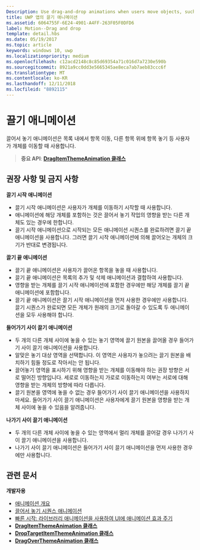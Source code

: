 ```yaml
---
Description: Use drag-and-drop animations when users move objects, such as moving an item within a list, or dropping an item on top of another.
title: UWP 앱의 끌기 애니메이션
ms.assetid: 6064755F-6E24-4901-A4FF-263F05F0DFD6
label: Motion--Drag and drop
template: detail.hbs
ms.date: 05/19/2017
ms.topic: article
keywords: windows 10, uwp
ms.localizationpriority: medium
ms.openlocfilehash: c12acd2148c8c85d69354a71c016d7a7230e590b
ms.sourcegitcommit: 8921a9cc0dd3e5665345ae8eca7ab7aeb83ccc6f
ms.translationtype: MT
ms.contentlocale: ko-KR
ms.lasthandoff: 12/11/2018
ms.locfileid: "8892115"
---
```

# <a name="drag-animations"></a>끌기 애니메이션




끌어서 놓기 애니메이션은 목록 내에서 항목 이동, 다른 항목 위에 항목 놓기 등 사용자가 개체를 이동할 때 사용합니다.

> **중요 API**: [**DragItemThemeAnimation 클래스**](https://msdn.microsoft.com/library/windows/apps/br243174)


## <a name="dos-and-donts"></a>권장 사항 및 금지 사항


**끌기 시작 애니메이션**

-   끌기 시작 애니메이션은 사용자가 개체를 이동하기 시작할 때 사용합니다.
-   애니메이션에 해당 개체를 포함하는 것은 끌어서 놓기 작업의 영향을 받는 다른 개체도 있는 경우에 한합니다.
-   끌기 시작 애니메이션으로 시작되는 모든 애니메이션 시퀀스를 완료하려면 끌기 끝 애니메이션을 사용합니다. 그러면 끌기 시작 애니메이션에 의해 끌어오는 개체의 크기가 반대로 변경됩니다.

**끌기 끝 애니메이션**

-   끌기 끝 애니메이션은 사용자가 끌어온 항목을 놓을 때 사용합니다.
-   끌기 끝 애니메이션은 목록의 추가 및 삭제 애니메이션과 결합하여 사용합니다.
-   영향을 받는 개체를 끌기 시작 애니메이션에 포함한 경우에만 해당 개체를 끌기 끝 애니메이션에 포함합니다.
-   끌기 끝 애니메이션은 끌기 시작 애니메이션을 먼저 사용한 경우에만 사용합니다. 끌기 시퀀스가 완료되면 모든 개체가 원래의 크기로 돌아갈 수 있도록 두 애니메이션을 모두 사용해야 합니다.

**들어가기 사이 끌기 애니메이션**

-   두 개의 다른 개체 사이에 놓을 수 있는 놓기 영역에 끌기 원본을 끌어올 경우 들어가기 사이 끌기 애니메이션을 사용합니다.
-   알맞은 놓기 대상 영역을 선택합니다. 이 영역은 사용자가 놓으려는 끌기 원본을 배치하기 힘들 정도로 작아서는 안 됩니다.
-   끌어놓기 영역을 표시하기 위해 영향을 받는 개체를 이동해야 하는 권장 방향은 서로 떨어진 방향입니다. 세로로 이동하는지 가로로 이동하는지 여부는 서로에 대해 영향을 받는 개체의 방향에 따라 다릅니다.
-   끌기 원본을 영역에 놓을 수 없는 경우 들어가기 사이 끌기 애니메이션을 사용하지 마세요. 들어가기 사이 끌기 애니메이션은 사용자에게 끌기 원본을 영향을 받는 개체 사이에 놓을 수 있음을 알려줍니다.

**나가기 사이 끌기 애니메이션**

-   두 개의 다른 개체 사이에 놓을 수 있는 영역에서 멀리 개체를 끌어갈 경우 나가기 사이 끌기 애니메이션을 사용합니다.
-   나가기 사이 끌기 애니메이션은 들어가기 사이 끌기 애니메이션을 먼저 사용한 경우에만 사용합니다.


## <a name="related-articles"></a>관련 문서

**개발자용**
* [애니메이션 개요](https://msdn.microsoft.com/library/windows/apps/mt187350)
* [끌어서 놓기 시퀀스 애니메이션](https://msdn.microsoft.com/library/windows/apps/xaml/jj649427)
* [빠른 시작: 라이브러리 애니메이션을 사용하여 UI에 애니메이션 효과 주기](https://msdn.microsoft.com/library/windows/apps/xaml/hh452703)
* [**DragItemThemeAnimation 클래스**](https://msdn.microsoft.com/library/windows/apps/br243174)
* [**DropTargetItemThemeAnimation 클래스**](https://msdn.microsoft.com/library/windows/apps/br243186)
* [**DragOverThemeAnimation 클래스**](https://msdn.microsoft.com/library/windows/apps/br243180)


 




